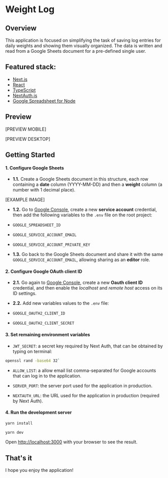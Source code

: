 # Weight Log

## Overview

This application is focused on simplifying the task of saving log entries for daily weights and showing them visually organized. The data is written and read from a Google Sheets document for a pre-defined single user.

## Featured stack:

- [Next.js](https://nextjs.org/)
- [React](https://reactjs.org/)
- [TypeScript](https://www.typescriptlang.org/)
- [NextAuth.js](https://next-auth.js.org/)
- [Google Spreadsheet for Node](https://theoephraim.github.io/node-google-spreadsheet/#/)

## Preview

[PREVIEW MOBILE]

[PREVIEW DESKTOP]

## Getting Started

#### 1. Configure Google Sheets

- **1.1.** Create a Google Sheets document in this structure, each row containing a **date** column (YYYY-MM-DD) and then a **weight** column (a number with 1 decimal place).

 [EXAMPLE IMAGE]

- **1.2.** Go to [Google Console](https://console.cloud.google.com/apis/credentials), create a new **service account** credential, then add the following variables to the `.env` file on the root project:
 - `GOOGLE_SPREADSHEET_ID`
 - `GOOGLE_SERVICE_ACCOUNT_EMAIL`
 - `GOOGLE_SERVICE_ACCOUNT_PRIVATE_KEY`

- **1.3.** Go back to the Google Sheets document and share it with the same `GOOGLE_SERVICE_ACCOUNT_EMAIL`, allowing sharing as an **editor** role.

#### 2. Configure Google OAuth client ID

- **2.1.** Go again to [Google Console](https://console.cloud.google.com/apis/credentials), create a new **Oauth client ID** credential, and then enable the *localhost* and *remote host* access on its ID settings.

- **2.2.** Add new variables values to the `.env` file:

 - `GOOGLE_OAUTH2_CLIENT_ID`
 - `GOOGLE_OAUTH2_CLIENT_SECRET`

#### 3. Set remaining environment variables

- `JWT_SECRET`: a secret key required by Next Auth, that can be obtained by typing on terminal:

```bash
openssl rand -base64 32`
```

- `ALLOW_LIST`: a allow email list comma-separated for Google accounts that can log in to the application.

- `SERVER_PORT`: the server port used for the application in production.

- `NEXTAUTH_URL`: the URL used for the application in production (required by Next Auth).

#### 4. Run the development server

```bash
yarn install
```

```bash
yarn dev
```

Open [http://localhost:3000](http://localhost:3000) with your browser to see the result.

## That's it

I hope you enjoy the application!
